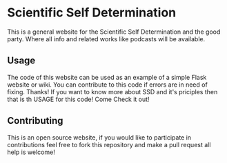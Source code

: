 # Scientific Self Determination

This is a general website for the Scientific Self Determination and the
good party. Where all info and related works like podcasts will be available.


## Usage

The code of this website can be used as an example of a simple Flask website or
wiki. You can contribute to this code if errors are in need of fixing. Thanks!
If you want to know more about SSD and it's priciples then that is th USAGE for 
this code! Come Check it out!

## Contributing

This is an open source website, if you would like to participate in contributions 
feel free to fork this repository and make a pull request all help is welcome!
